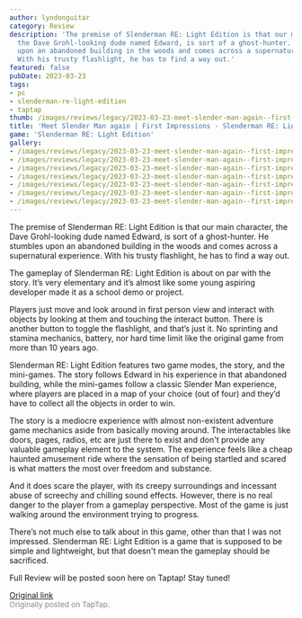 ```yaml
---
author: lyndonguitar
category: Review
description: 'The premise of Slenderman RE: Light Edition is that our main character,
  the Dave Grohl-looking dude named Edward, is sort of a ghost-hunter. He stumbles
  upon an abandoned building in the woods and comes across a supernatural experience.
  With his trusty flashlight, he has to find a way out.'
featured: false
pubDate: 2023-03-23
tags:
- pc
- slenderman-re-light-edition
- taptap
thumb: /images/reviews/legacy/2023-03-23-meet-slender-man-again--first-impressions---slenderman-re-light-edition-0.avif
title: 'Meet Slender Man again | First Impressions - Slenderman RE: Light Edition'
game: 'Slenderman RE: Light Edition'
gallery:
- /images/reviews/legacy/2023-03-23-meet-slender-man-again--first-impressions---slenderman-re-light-edition-0.avif
- /images/reviews/legacy/2023-03-23-meet-slender-man-again--first-impressions---slenderman-re-light-edition-1.avif
- /images/reviews/legacy/2023-03-23-meet-slender-man-again--first-impressions---slenderman-re-light-edition-2.avif
- /images/reviews/legacy/2023-03-23-meet-slender-man-again--first-impressions---slenderman-re-light-edition-3.avif
- /images/reviews/legacy/2023-03-23-meet-slender-man-again--first-impressions---slenderman-re-light-edition-4.avif
- /images/reviews/legacy/2023-03-23-meet-slender-man-again--first-impressions---slenderman-re-light-edition-5.avif
- /images/reviews/legacy/2023-03-23-meet-slender-man-again--first-impressions---slenderman-re-light-edition-6.avif
---
```

The premise of Slenderman RE: Light Edition is that our main character, the Dave Grohl-looking dude named Edward, is sort of a ghost-hunter. He stumbles upon an abandoned building in the woods and comes across a supernatural experience. With his trusty flashlight, he has to find a way out.

The gameplay of Slenderman RE: Light Edition is about on par with the story. It’s very elementary and it’s almost like some young aspiring developer made it as a school demo or project.

Players just move and look around in first person view and interact with objects by looking at them and touching the interact button. There is another button to toggle the flashlight, and that’s just it. No sprinting and stamina mechanics, battery, nor hard time limit like the original game from more than 10 years ago.

Slenderman RE: Light Edition features two game modes, the story, and the mini-games. The story follows Edward in his experience in that abandoned building, while the mini-games follow a classic Slender Man experience, where players are placed in a map of your choice (out of four) and they’d have to collect all the objects in order to win.

The story is a mediocre experience with almost non-existent adventure game mechanics aside from basically moving around. The interactables like doors, pages, radios, etc are just there to exist and don't provide any valuable gameplay element to the system. The experience feels like a cheap haunted amusement ride where the sensation of being startled and scared is what matters the most over freedom and substance.

And it does scare the player, with its creepy surroundings and incessant abuse of screechy and chilling sound effects. However, there is no real danger to the player from a gameplay perspective. Most of the game is just walking around the environment trying to progress.

There’s not much else to talk about in this game, other than that I was not impressed. Slenderman RE: Light Edition is a game that is supposed to be simple and lightweight, but that doesn't mean the gameplay should be sacrificed.

Full Review will be posted soon here on Taptap! Stay tuned!

[Original link](https://www.taptap.io/post/4872915)<br><span style="font-size: 0.95em; color: #888;">Originally posted on TapTap.</span>